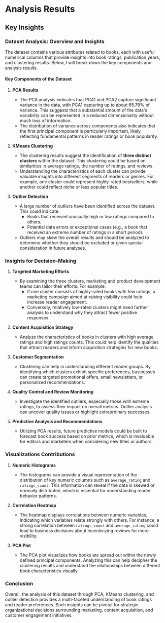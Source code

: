 # Analysis Results

## Key Insights

### Dataset Analysis: Overview and Insights

The dataset contains various attributes related to books, each with useful numerical columns that provide insights into book ratings, publication years, and clustering results. Below, I will break down the key components and analysis results.

#### Key Components of the Dataset

1. **PCA Results**
   - The PCA analysis indicates that PCA1 and PCA2 capture significant variance in the data, with PCA1 capturing up to about 65.79% of variance. This suggests that a substantial amount of the data's variability can be represented in a reduced dimensionality without much loss of information. 
   - The distribution of variance across components also indicates that the first principal component is particularly important, likely reflecting fundamental patterns in reader ratings or book popularity.

2. **KMeans Clustering**
   - The clustering results suggest the identification of **three distinct clusters** within the dataset. This clustering could be based on similarities in average ratings, the number of ratings, and reviews.
   - Understanding the characteristics of each cluster can provide valuable insights into different segments of readers or genres. For example, one cluster could represent highly-rated bestsellers, while another could reflect niche or less popular titles.

3. **Outlier Detection**
   - A large number of outliers have been identified across the dataset. This could indicate:
     - Books that received unusually high or low ratings compared to others.
     - Potential data errors or exceptional cases (e.g., a book that received an extreme number of ratings in a short period).
   - Outliers may skew the overall results and should be analyzed to determine whether they should be excluded or given special consideration in future analyses.

### Insights for Decision-Making

1. **Targeted Marketing Efforts**
   - By examining the three clusters, marketing and product development teams can tailor their efforts. For example:
     - If one cluster consists of highly-rated books with few ratings, a marketing campaign aimed at raising visibility could help increase reader engagement.
     - Conversely, relatively low-rated clusters might need further analysis to understand why they attract fewer positive responses.

2. **Content Acquisition Strategy**
   - Analyze the characteristics of books in clusters with high average ratings and high ratings counts. This could help identify the qualities that attract readers and inform acquisition strategies for new books.

3. **Customer Segmentation**
   - Clustering can help in understanding different reader groups. By identifying which clusters exhibit specific preferences, businesses can create targeted promotional offers, email newsletters, or personalized recommendations.

4. **Quality Control and Review Monitoring**
   - Investigate the identified outliers, especially those with extreme ratings, to assess their impact on overall metrics. Outlier analysis can uncover quality issues or highlight extraordinary successes. 

5. **Predictive Analysis and Recommendations**
   - Utilizing PCA results, future predictive models could be built to forecast book success based on prior metrics, which is invaluable for editors and marketers when considering new titles or authors.

### Visualizations Contributions

1. **Numeric Histograms**
   - The histograms can provide a visual representation of the distribution of key numeric columns such as `average_rating` and `ratings_count`. This information can reveal if the data is skewed or normally distributed, which is essential for understanding reader behavior patterns.

2. **Correlation Heatmap**
   - The heatmap displays correlations between numeric variables, indicating which variables relate strongly with others. For instance, a strong correlation between `ratings_count` and `average_rating` could lead to business decisions about incentivizing reviews for more visibility.

3. **PCA Plot**
   - The PCA plot visualizes how books are spread out within the newly defined principal components. Analyzing this can help decipher the clustering results and understand the relationships between different book characteristics visually.

### Conclusion

Overall, the analysis of this dataset through PCA, KMeans clustering, and outlier detection provides a multi-faceted understanding of book ratings and reader preferences. Such insights can be pivotal for strategic organizational decisions surrounding marketing, content acquisition, and customer engagement initiatives.
